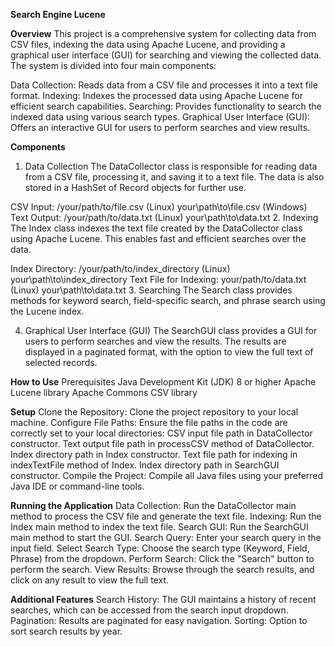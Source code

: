 **Search Engine Lucene**

**Overview**
This project is a comprehensive system for collecting data from CSV files, indexing the data using Apache Lucene, and providing a graphical user interface (GUI) for searching and viewing the collected data. The system is divided into four main components:

Data Collection: Reads data from a CSV file and processes it into a text file format.
Indexing: Indexes the processed data using Apache Lucene for efficient search capabilities.
Searching: Provides functionality to search the indexed data using various search types.
Graphical User Interface (GUI): Offers an interactive GUI for users to perform searches and view results.

**Components**
1. Data Collection
The DataCollector class is responsible for reading data from a CSV file, processing it, and saving it to a text file. The data is also stored in a HashSet of Record objects for further use.

CSV Input: /your/path/to/file.csv (Linux)
            your\\path\\to\\file.csv (Windows)
Text Output: /your/path/to/data.txt (Linux)
            your\\path\\to\\data.txt 
2. Indexing
The Index class indexes the text file created by the DataCollector class using Apache Lucene. This enables fast and efficient searches over the data.

Index Directory: /your/path/to/index_directory (Linux)
                your\\path\\to\\index_directory
Text File for Indexing: your/path/to/data.txt (Linux)
                        your\\path\\to\\data.txt
3. Searching
The Search class provides methods for keyword search, field-specific search, and phrase search using the Lucene index.

4. Graphical User Interface (GUI)
The SearchGUI class provides a GUI for users to perform searches and view the results. The results are displayed in a paginated format, with the option to view the full text of selected records.

**How to Use**
Prerequisites
Java Development Kit (JDK) 8 or higher
Apache Lucene library
Apache Commons CSV library

**Setup**
Clone the Repository: Clone the project repository to your local machine.
Configure File Paths: Ensure the file paths in the code are correctly set to your local directories:
CSV input file path in DataCollector constructor.
Text output file path in processCSV method of DataCollector.
Index directory path in Index constructor.
Text file path for indexing in indexTextFile method of Index.
Index directory path in SearchGUI constructor.
Compile the Project: Compile all Java files using your preferred Java IDE or command-line tools.

**Running the Application**
Data Collection: Run the DataCollector main method to process the CSV file and generate the text file.
Indexing: Run the Index main method to index the text file.
Search GUI: Run the SearchGUI main method to start the GUI.
Search Query: Enter your search query in the input field.
Select Search Type: Choose the search type (Keyword, Field, Phrase) from the dropdown.
Perform Search: Click the "Search" button to perform the search.
View Results: Browse through the search results, and click on any result to view the full text.

**Additional Features**
Search History: The GUI maintains a history of recent searches, which can be accessed from the search input dropdown.
Pagination: Results are paginated for easy navigation.
Sorting: Option to sort search results by year.
